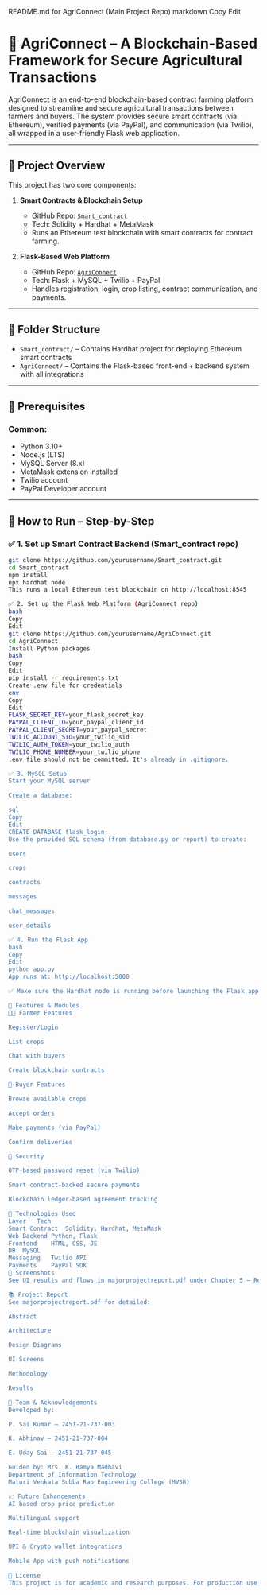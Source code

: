 README.md for AgriConnect (Main Project Repo)
markdown
Copy
Edit
# 🌾 AgriConnect – A Blockchain-Based Framework for Secure Agricultural Transactions

AgriConnect is an end-to-end blockchain-based contract farming platform designed to streamline and secure agricultural transactions between farmers and buyers. The system provides secure smart contracts (via Ethereum), verified payments (via PayPal), and communication (via Twilio), all wrapped in a user-friendly Flask web application.

---

## 🚀 Project Overview

This project has two core components:

1. **Smart Contracts & Blockchain Setup**
   - GitHub Repo: [`Smart_contract`](https://github.com/yourusername/Smart_contract)
   - Tech: Solidity + Hardhat + MetaMask
   - Runs an Ethereum test blockchain with smart contracts for contract farming.

2. **Flask-Based Web Platform**
   - GitHub Repo: [`AgriConnect`](https://github.com/yourusername/AgriConnect)
   - Tech: Flask + MySQL + Twilio + PayPal
   - Handles registration, login, crop listing, contract communication, and payments.

---

## 🧱 Folder Structure

- `Smart_contract/` – Contains Hardhat project for deploying Ethereum smart contracts
- `AgriConnect/` – Contains the Flask-based front-end + backend system with all integrations

---

## 🔧 Prerequisites

### Common:
- Python 3.10+
- Node.js (LTS)
- MySQL Server (8.x)
- MetaMask extension installed
- Twilio account
- PayPal Developer account

---

## 🧩 How to Run – Step-by-Step

### ✅ 1. Set up Smart Contract Backend (Smart_contract repo)

```bash
git clone https://github.com/yourusername/Smart_contract.git
cd Smart_contract
npm install
npx hardhat node
This runs a local Ethereum test blockchain on http://localhost:8545

✅ 2. Set up the Flask Web Platform (AgriConnect repo)
bash
Copy
Edit
git clone https://github.com/yourusername/AgriConnect.git
cd AgriConnect
Install Python packages
bash
Copy
Edit
pip install -r requirements.txt
Create .env file for credentials
env
Copy
Edit
FLASK_SECRET_KEY=your_flask_secret_key
PAYPAL_CLIENT_ID=your_paypal_client_id
PAYPAL_CLIENT_SECRET=your_paypal_secret
TWILIO_ACCOUNT_SID=your_twilio_sid
TWILIO_AUTH_TOKEN=your_twilio_auth
TWILIO_PHONE_NUMBER=your_twilio_phone
.env file should not be committed. It's already in .gitignore.

✅ 3. MySQL Setup
Start your MySQL server

Create a database:

sql
Copy
Edit
CREATE DATABASE flask_login;
Use the provided SQL schema (from database.py or report) to create:

users

crops

contracts

messages

chat_messages

user_details

✅ 4. Run the Flask App
bash
Copy
Edit
python app.py
App runs at: http://localhost:5000

✅ Make sure the Hardhat node is running before launching the Flask app!

🧪 Features & Modules
👨‍🌾 Farmer Features

Register/Login

List crops

Chat with buyers

Create blockchain contracts

🛒 Buyer Features

Browse available crops

Accept orders

Make payments (via PayPal)

Confirm deliveries

🔐 Security

OTP-based password reset (via Twilio)

Smart contract-backed secure payments

Blockchain ledger-based agreement tracking

🧠 Technologies Used
Layer	Tech
Smart Contract	Solidity, Hardhat, MetaMask
Web Backend	Python, Flask
Frontend	HTML, CSS, JS
DB	MySQL
Messaging	Twilio API
Payments	PayPal SDK
📸 Screenshots
See UI results and flows in majorprojectreport.pdf under Chapter 5 – Results & Discussion.

📚 Project Report
See majorprojectreport.pdf for detailed:

Abstract

Architecture

Design Diagrams

UI Screens

Methodology

Results

🤝 Team & Acknowledgements
Developed by:

P. Sai Kumar – 2451-21-737-003

K. Abhinav – 2451-21-737-004

E. Uday Sai – 2451-21-737-045

Guided by: Mrs. K. Ramya Madhavi
Department of Information Technology
Maturi Venkata Subba Rao Engineering College (MVSR)

📈 Future Enhancements
AI-based crop price prediction

Multilingual support

Real-time blockchain visualization

UPI & Crypto wallet integrations

Mobile App with push notifications

📃 License
This project is for academic and research purposes. For production use, please ensure proper key encryption and API security.


